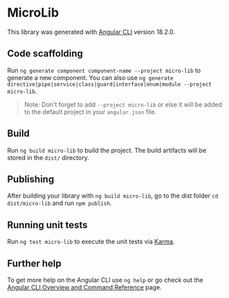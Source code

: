 # MicroLib

This library was generated with [Angular CLI](https://github.com/angular/angular-cli) version 18.2.0.

## Code scaffolding

Run `ng generate component component-name --project micro-lib` to generate a new component. You can also use `ng generate directive|pipe|service|class|guard|interface|enum|module --project micro-lib`.
> Note: Don't forget to add `--project micro-lib` or else it will be added to the default project in your `angular.json` file. 

## Build

Run `ng build micro-lib` to build the project. The build artifacts will be stored in the `dist/` directory.

## Publishing

After building your library with `ng build micro-lib`, go to the dist folder `cd dist/micro-lib` and run `npm publish`.

## Running unit tests

Run `ng test micro-lib` to execute the unit tests via [Karma](https://karma-runner.github.io).

## Further help

To get more help on the Angular CLI use `ng help` or go check out the [Angular CLI Overview and Command Reference](https://angular.dev/tools/cli) page.
